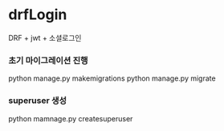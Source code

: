 # drfLogin
DRF + jwt + 소셜로그인

### 초기 마이그레이션 진행
python manage.py makemigrations
python manage.py migrate

### superuser 생성
python mamnage.py createsuperuser
